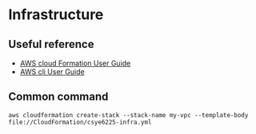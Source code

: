 # Infrastructure

## Useful reference
- [AWS cloud Formation User Guide](https://docs.aws.amazon.com/AWSCloudFormation/latest/UserGuide/Welcome.html)
- [AWS cli User Guide](https://docs.aws.amazon.com/cli/latest/userguide/cli-chap-welcome.html)


## Common command
```shell
aws cloudformation create-stack --stack-name my-vpc --template-body file://CloudFormation/csye6225-infra.yml
```